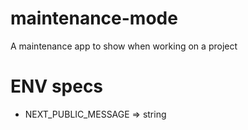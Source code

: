 # maintenance-mode

A maintenance app to show when working on a project

# ENV specs

- NEXT_PUBLIC_MESSAGE => string
